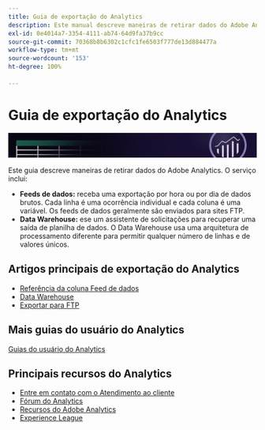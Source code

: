 ```yaml
---
title: Guia de exportação do Analytics
description: Este manual descreve maneiras de retirar dados do Adobe Analytics usando feeds de dados e o Data Warehouse.
exl-id: 0e4014a7-3354-4111-ab74-64d9fa37b9cc
source-git-commit: 70368b8b6302c1cfc1fe6503f777de13d884477a
workflow-type: tm+mt
source-wordcount: '153'
ht-degree: 100%

---
```


# Guia de exportação do Analytics

![Banner](../../assets/doc_banner_export.png)

Este guia descreve maneiras de retirar dados do Adobe Analytics. O serviço inclui:

* **Feeds de dados:** receba uma exportação por hora ou por dia de dados brutos. Cada linha é uma ocorrência individual e cada coluna é uma variável. Os feeds de dados geralmente são enviados para sites FTP.
* **Data Warehouse:** ese um assistente de solicitações para recuperar uma saída de planilha de dados. O Data Warehouse usa uma arquitetura de processamento diferente para permitir qualquer número de linhas e de valores únicos.

## Artigos principais de exportação do Analytics

* [Referência da coluna Feed de dados](/help/export/analytics-data-feed/c-df-contents/datafeeds-reference.md)
* [Data Warehouse](data-warehouse/data-warehouse.md)
* [Exportar para FTP](ftp-and-sftp/ftp-overview.md)

## Mais guias do usuário do Analytics

[Guias do usuário do Analytics](https://experienceleague.adobe.com/docs/analytics.html?lang=pt-BR)

## Principais recursos do Analytics

* [Entre em contato com o Atendimento ao cliente](https://helpx.adobe.com/br/contact/enterprise-support.ec.html)
* [Fórum do Analytics](https://experienceleaguecommunities.adobe.com/t5/adobe-analytics/ct-p/adobe-analytics-community?profile.language=pt)
* [Recursos do Adobe Analytics](https://experienceleaguecommunities.adobe.com/t5/adobe-analytics-discussions/adobe-analytics-resources/m-p/276666?profile.language=pt)
* [Experience League](https://experienceleague.adobe.com/?lang=pt-BR#home)
